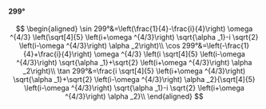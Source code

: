 #### 299°

$$
\begin{aligned}
\sin 299°&=\left(\frac{1}{4}-\frac{i}{4}\right) \omega ^{4/3} \left(\sqrt[4]{5} \left(i+\omega ^{4/3}\right) \sqrt{\alpha _1}-i \sqrt{2} \left(i-\omega ^{4/3}\right)
\alpha _2\right)\\
\cos 299°&=\left(-\frac{1}{4}+\frac{i}{4}\right) \omega ^{4/3} \left(i \sqrt[4]{5} \left(i-\omega ^{4/3}\right) \sqrt{\alpha _1}+\sqrt{2} \left(i+\omega ^{4/3}\right)
\alpha _2\right)\\
\tan 299°&=\frac{i \sqrt[4]{5} \left(i+\omega ^{4/3}\right) \sqrt{\alpha _1}+\sqrt{2} \left(i-\omega ^{4/3}\right) \alpha _2}{\sqrt[4]{5} \left(i-\omega ^{4/3}\right)
\sqrt{\alpha _1}-i \sqrt{2} \left(i+\omega ^{4/3}\right) \alpha _2}\\
\end{aligned}
$$

